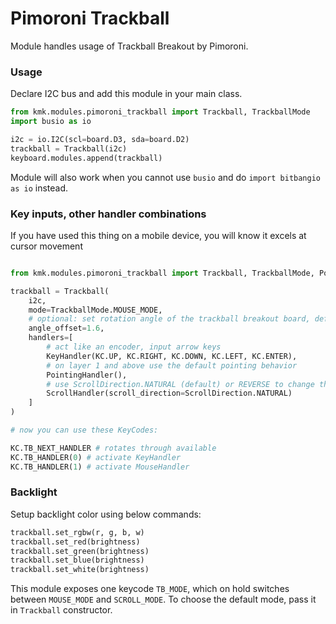 # Pimoroni Trackball

Module handles usage of Trackball Breakout by Pimoroni.

### Usage

Declare I2C bus and add this module in your main class.

```python
from kmk.modules.pimoroni_trackball import Trackball, TrackballMode
import busio as io

i2c = io.I2C(scl=board.D3, sda=board.D2)
trackball = Trackball(i2c)
keyboard.modules.append(trackball)
```

Module will also work when you cannot use `busio` and do `import bitbangio as io` instead.

### Key inputs, other handler combinations

If you have used this thing on a mobile device, you will know it excels at cursor movement

```python

from kmk.modules.pimoroni_trackball import Trackball, TrackballMode, PointingHandler, KeyHandler, ScrollHandler, ScrollDirection

trackball = Trackball(
    i2c, 
    mode=TrackballMode.MOUSE_MODE, 
    # optional: set rotation angle of the trackball breakout board, default is 1
    angle_offset=1.6, 
    handlers=[
        # act like an encoder, input arrow keys
        KeyHandler(KC.UP, KC.RIGHT, KC.DOWN, KC.LEFT, KC.ENTER), 
        # on layer 1 and above use the default pointing behavior
        PointingHandler(),
        # use ScrollDirection.NATURAL (default) or REVERSE to change the scrolling direction
        ScrollHandler(scroll_direction=ScrollDirection.NATURAL)
    ]
)

# now you can use these KeyCodes:

KC.TB_NEXT_HANDLER # rotates through available 
KC.TB_HANDLER(0) # activate KeyHandler 
KC.TB_HANDLER(1) # activate MouseHandler

```


### Backlight

Setup backlight color using below commands:

```python
trackball.set_rgbw(r, g, b, w)
trackball.set_red(brightness)
trackball.set_green(brightness)
trackball.set_blue(brightness)
trackball.set_white(brightness)
```

This module exposes one keycode `TB_MODE`, which on hold switches between `MOUSE_MODE` and `SCROLL_MODE`.
To choose the default mode, pass it in `Trackball` constructor.
